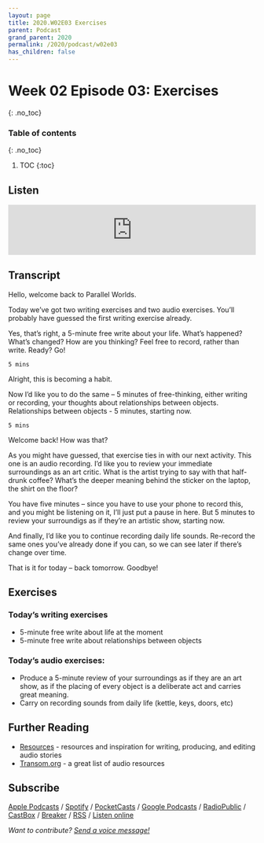 ```yaml
---
layout: page
title: 2020.W02E03 Exercises
parent: Podcast
grand_parent: 2020
permalink: /2020/podcast/w02e03
has_children: false
---
```





# Week 02 Episode 03: Exercises
{: .no_toc}

### Table of contents
{: .no_toc}

1. TOC
{:toc}


## Listen

<iframe src="https://anchor.fm/olliepalmer/embed/episodes/Week-2-Episode-3-Exercises-ec6llt/a-a1qk9g1" height="102px" width="100%" frameborder="0" scrolling="no"></iframe>

## Transcript

Hello, welcome back to Parallel Worlds.

Today we’ve got two writing exercises and two audio exercises. You’ll probably have guessed the first writing exercise already.

Yes, that’s right, a 5-minute free write about your life. What’s happened? What’s changed? How are you thinking? Feel free to record, rather than write. Ready? Go!


```
5 mins
```

Alright, this is becoming a habit.

Now I’d like you to do the same – 5 minutes of free-thinking, either writing or recording, your thoughts about relationships between objects. Relationships between objects - 5 minutes, starting now.

```
5 mins
```

Welcome back! How was that?

As you might have guessed, that exercise ties in with our next activity. This one is an audio recording. I’d like you to review your immediate surroundings as an art critic. What is the artist trying to say with that half-drunk coffee? What’s the deeper meaning behind the sticker on the laptop, the shirt on the floor?

You have five minutes – since you have to use your phone to record this, and you might be listening on it, I’ll just put a pause in here. But 5 minutes to review your surroundigs as if they’re an artistic show, starting now.


And finally, I’d like you to continue recording daily life sounds. Re-record the same ones you’ve already done if you can, so we can see later if there’s change over time.

That is it for today – back tomorrow. Goodbye!


## Exercises

### Today’s writing exercises

- 5-minute free write about life at the moment
- 5-minute free write about relationships between objects

### Today’s audio exercises:
- Produce a 5-minute review of your surroundings as if they are an art show, as if the placing of every object is a deliberate act and carries great meaning.
- Carry on recording sounds from daily life (kettle, keys, doors, etc)




## Further Reading

- [Resources](/resources) - resources and inspiration for writing, producing, and editing audio stories
- [Transom.org](https://transom.org) - a great list of audio resources

## Subscribe

[Apple Podcasts](https://podcasts.apple.com/gb/podcast/parallel-worlds/id1504529134) / [Spotify](https://open.spotify.com/show/3L3RhKaoqQZoU9fIcLuZjz) / [PocketCasts](https://pca.st/ha20534r) / [Google Podcasts](https://www.google.com/podcasts?feed=aHR0cHM6Ly9hbmNob3IuZm0vcy8xODg0YjAwOC9wb2RjYXN0L3Jzcw%3D%3D) / [RadioPublic](https://radiopublic.com/parallel-worlds-WzVy1K) / [CastBox](https://castbox.fm/channel/id2710471?utm_source=podcaster&utm_medium=dlink&utm_campaign=c_2710471&utm_content=Parallel%20Worlds-CastBox_FM) / [Breaker](https://www.breaker.audio/parallel-worlds) / [RSS](https://anchor.fm/s/1884b008/podcast/rss) / [Listen online](https://anchor.fm/olliepalmer)

_Want to contribute? [Send a voice message!](https://anchor.fm/olliepalmer/message)_
